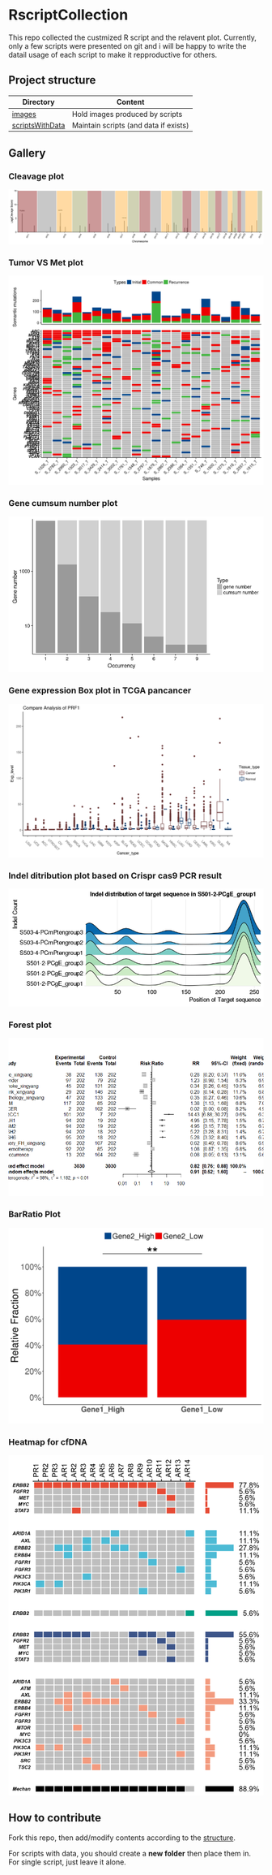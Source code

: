 # RscriptCollection
This repo collected the custmized R script and the relavent plot.
Currently, only a few scripts were presented on git and i will be happy to write the datail usage of each script to make it repproductive for others.

## Project structure

| Directory | Content |
| --------- | ------- |
| [images](images) | Hold images produced by scripts |
| [scriptsWithData](scriptsWithData) | Maintain scripts (and data if exists) |
 
## Gallery

### Cleavage plot

![Cleavage plot](images/cleavage_plot.png)

### Tumor VS Met plot

![Tumor VS Met plot](images/met_VS_tum.png)

### Gene cumsum number plot

![Gene cumsum number plot](images/gene_cumsum_num.png)

### Gene expression Box plot in TCGA pancancer 

![Gene expression boxplot in TCGA](images/geneExpression_tcga.png)

### Indel ditribution plot based on Crispr cas9 PCR result 

![Indel distribution plot](images/Indel_distribution.png)

### Forest plot 

![Forest plot](images/forestplot.png)

### BarRatio Plot

![BarRatioplot](images/barRatioPlot.png)

### Heatmap for cfDNA

![heatmapForcfDNA](images/heatmapForcfDNA.png)

## How to contribute

Fork this repo, then add/modify contents according to the [structure](#project-structure).

For scripts with data, you should create a **new folder** then place them in. For single script, just leave it alone.
